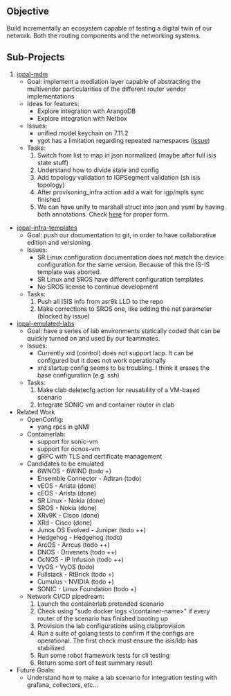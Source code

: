 ## Objective

Build incrementally an ecosystem capable of testing a digital twin of our network. Both the routing components and the networking systems.

## Sub-Projects

1. [ippal-mdm](https://github.com/nosportugal/ippal-mdm)
	- Goal: implement a mediation layer capable of abstracting the multivendor particularities of the different router vendor implementations
	- Ideas for features:
		- Explore integration with ArangoDB
		- Explore integration with Netbox
	- Issues:
		- unified model keychain on 7.11.2
		- ygot has a limitation regarding repeated namespaces ([issue](https://github.com/openconfig/ygot/issues/834))
	- Tasks:
		1. Switch from list to map in json normalized (maybe after full isis state stuff)
		2. Understand how to divide state and config
		3. Add topology validation to IGPSegment validation (sh isis topology)
		4. After provisoning_infra action add a wait for igp/mpls sync finished
		5. We can have unify to marshall struct into json and yaml by having both annotations. Check [here](https://stackoverflow.com/questions/19885162/xml-and-json-tags-for-a-golang-struct) for proper form.
- [ippal-infra-templates](https://github.com/nosportugal/ippal-infra-templates)
	- Goal: push our documentation to git, in order to have collaborative edition and versioning.
	- Issues:
		- SR Linux configuration documentation does not match the device configuration for the same version. Because of this the IS-IS template was aborted.
		- SR Linux and SROS have different configuration templates
		- No SROS license to continue development
	- Tasks:
		1. Push all ISIS info from asr9k LLD to the repo
		2. Make corrections to SROS one, like adding the net parameter (blocked by issue)
- [ippal-emulated-labs](https://github.com/nosportugal/ippal-emulated-lab)
	- Goal: have a series of lab environments statically coded that can be quickly turned on and used by our teammates.
	- Issues:
		- Currently xrd (control) does not support lacp. It can be configured but it does not work operationally
		- xrd startup config seems to be troubling. I think it erases the base configuration (e.g. ssh)
	- Tasks:
		1. Make clab deletecfg action for reusability of a VM-based scenario
		3. Integrate SONIC vm and container router in clab
- Related Work
	- OpenConfig:
		- yang rpcs in gNMI
	- Containerlab:
		- support for sonic-vm
		- support for ocnos-vm
		- gRPC with TLS and certificate management
	- Candidates to be emulated
		- 6WNOS - 6WIND (todo +)
		- Ensemble Connector - Adtran (todo)
		- vEOS - Arista (done)
		- cEOS - Arista (done)
		- SR Linux - Nokia (done)
		- SROS - Nokia (done)
		- XRv9K - Cisco (done)
		- XRd - Cisco (done)
		- Junos OS Evolved - Juniper (todo ++)
		- Hedgehog - Hedgehog (todo)
		- ArcOS - Arrcus (todo ++)
		- DNOS - Drivenets (todo ++)
		- OcNOS - IP Infusion (todo ++)
		- VyOS - VyOS (todo)
		- Fullstack - RtBrick (todo +)
		- Cumulus - NVIDIA (todo +)
		- SONIC - Linux Foundation (todo +) 
	- Network CI/CD pipedream:
		1. Launch the containerlab pretended scenario
		2. Check using "sudo docker logs <\container-name>" if every router of the scenario has finished booting up
		3. Provision the lab configurations using clabprovision
		4. Run a suite of golang tests to confirm if the configs are operational. The first check must ensure the isis/ldp has stabilized
		5. Run some robot framework tests for cli testing
		6. Return some sort of test summary result
- Future Goals:
	- Understand how to make a lab scenario for integration testing with grafana, collectors, etc...